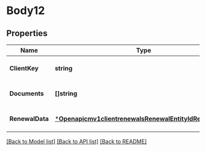 # Body12

## Properties
Name | Type | Description | Notes
------------ | ------------- | ------------- | -------------
**ClientKey** | **string** |  | [optional] [default to null]
**Documents** | **[]string** |  | [optional] [default to null]
**RenewalData** | [***Openapicmv1clientrenewalsRenewalEntityIdRenewalData**](openapicmv1clientrenewalsRenewalEntityId_RenewalData.md) |  | [optional] [default to null]

[[Back to Model list]](../README.md#documentation-for-models) [[Back to API list]](../README.md#documentation-for-api-endpoints) [[Back to README]](../README.md)

